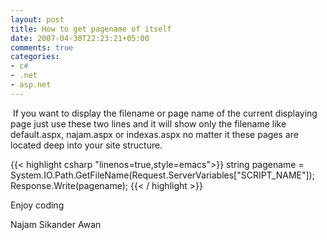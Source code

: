 ```yaml
---
layout: post
title: How to get pagename of itself
date: 2007-04-30T22:23:21+05:00
comments: true
categories:
- c#
- .net
- asp.net
---
```

 If you want to display the filename or page name of the current displaying page just use these two lines and it will show only the filename like default.aspx, najam.aspx or indexas.aspx no matter it these pages are located deep into your site structure.


{{< highlight csharp  "linenos=true,style=emacs">}}
string pagename = System.IO.Path.GetFileName(Request.ServerVariables["SCRIPT_NAME"]); Response.Write(pagename);
{{< / highlight >}}

Enjoy coding

Najam Sikander Awan

